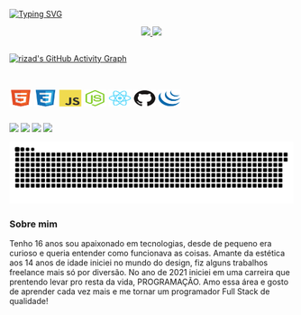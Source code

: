
[![Typing SVG](https://readme-typing-svg.herokuapp.com?color=%FFFFEF10&lines=Mateus+Henrique)](https://github.com/matdevz)

<div align="center">
  <a href="https://github.com/matdevz">
  <img height="160em" src="https://github-readme-stats.vercel.app/api?username=matdevz&show_icons=true&theme=dracula&include_all_commits=true&count_private=true"/>
    
  <img height="160em" src="https://github-readme-stats.vercel.app/api/top-langs/?username=matdevz&layout=compact&langs_count=7&theme=dracula"/>
</div>

   ##

[![rizad's GitHub Activity Graph](https://activity-graph.herokuapp.com/graph?username=matdevz&theme=dracula&custom_title=Contribution+Graph)](https://github.com/matdevz)
   ##

 <div style="display: inline_block"><br>
  <img align="center" alt="Mateus-HTML" height="30" width="40" src="https://raw.githubusercontent.com/devicons/devicon/master/icons/html5/html5-original.svg">
  <img align="center" alt="Mateus-CSS" height="30" width="40" src="https://raw.githubusercontent.com/devicons/devicon/master/icons/css3/css3-original.svg">
  <img align="center" alt="Mateus-Js" height="30" width="40" src="https://raw.githubusercontent.com/devicons/devicon/master/icons/javascript/javascript-original.svg">
  <img align="center" alt="Mateus-node" height="30" width="40" src="https://raw.githubusercontent.com/devicons/devicon/master/icons/nodejs/nodejs-original.svg">
  <img align="center" alt="Mateus-React" height="30" width="40" src="https://raw.githubusercontent.com/devicons/devicon/master/icons/react/react-original.svg">
  <img align="center" alt="Mateus-React" height="30" width="40" src="https://raw.githubusercontent.com/devicons/devicon/master/icons/github/github-original.svg">  
  <img align="center" alt="Mateus-React" height="30" width="40" src="https://raw.githubusercontent.com/devicons/devicon/master/icons/jquery/jquery-original.svg">  
</div>
  
 ##
 
<div> 
  <a href="https://www.youtube.com/channel/UC-60rOmwaLp0yOOKU1Xf7VQ" target="_blank"><img src="https://img.shields.io/badge/YouTube-FF0000?style=for-the-badge&logo=youtube&logoColor=white" target="_blank"></a>
  <a href="https://instagram.com/mateushsx" target="_blank"><img src="https://img.shields.io/badge/-Instagram-%23E4405F?style=for-the-badge&logo=instagram&logoColor=white" target="_blank"></a>
  <a href = "mailto:contatomatdevz@gmail.com"><img src="https://img.shields.io/badge/-Gmail-%23333?style=for-the-badge&logo=gmail&logoColor=white" target="_blank"></a>
  <a href="https://www.linkedin.com/in/mateus-henrique-ab4374224/" target="_blank"><img src="https://img.shields.io/badge/-LinkedIn-%230077B5?style=for-the-badge&logo=linkedin&logoColor=white" target="_blank"></a>
 
  ![Snake animation](https://github.com/matdevz/matdevz/blob/output/github-contribution-grid-snake.svg)
 
</div>

  ### Sobre mim
  
  Tenho 16 anos sou apaixonado em tecnologias, desde de pequeno era curioso e queria entender como funcionava as coisas. Amante da estética aos 14 anos de idade iniciei no mundo do design, fiz alguns trabalhos freelance mais só por diversão. No ano de 2021 iniciei em uma carreira que prentendo levar pro resta da vida, PROGRAMAÇÃO. Amo essa área e gosto de aprender cada vez mais e me tornar um programador Full Stack de qualidade!
